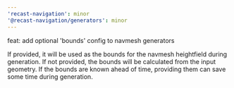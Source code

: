 ```yaml
---
'recast-navigation': minor
'@recast-navigation/generators': minor
---
```


feat: add optional 'bounds' config to navmesh generators

If provided, it will be used as the bounds for the navmesh heightfield during generation. If not provided, the bounds will be calculated from the input geometry. If the bounds are known ahead of time, providing them can save some time during generation.
